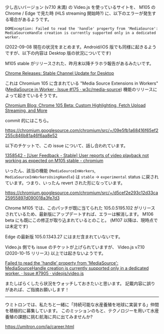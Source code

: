 少し古いバージョン (v7.10 未満) の Video.js を使っているサイトを、 M105 の Chrome / Edge で見た時 (HLS streaming 開始時?) に、以下のエラーが発生する場合があるようです。

```
DOMException: Failed to read the 'handle' property from 'MediaSource': MediaSourceHandle creation is currently supported only in a dedicated worker.
```

(2022-09-08 現在の状況をまとめます。Android/iOS 版でも同様に起きるようですが、以下の内容は Desktop 版の状況についてです)

M105 stable がリリースされた、昨月末以降チラホラ報告があるみたいです。

[Chrome Releases: Stable Channel Update for Desktop](https://chromereleases.googleblog.com/2022/08/stable-channel-update-for-desktop_30.html)

これは Chromium 105 に含まれている "Media Source Extensions in Workers" ([MediaSource in Worker · Issue #175 · w3c/media-source](https://github.com/w3c/media-source/issues/175)) 機能のリリースによって起きているそうです。

[Chromium Blog: Chrome 105 Beta: Custom Highlighting, Fetch Upload Streaming, and More](https://blog.chromium.org/2022/08/chrome-105-beta-custom-highlighting.html)

commit 的にはこちら。

https://chromium.googlesource.com/chromium/src/+/09e5fb1a68416f65ef2255c846b81a46f6aa8e52

以下のチケットで、この issue について、話し合われています。

[1358542 - [User Feedback - Stable] User reports of video playback not working as expected on M105 stable - chromium](https://bugs.chromium.org/p/chromium/issues/detail?id=1358542)

いったん、該当の機能 (`MediaSourceInWorkers`, `MediaSourceInWorkersUsingHandle`) は `stable` -> `experimental` status に戻されています。つまり、いったん revert された形になっています。

https://chromium.googlesource.com/chromium/src/+/d5cef2e293c12d33ca25955897d090018a3fe7d3

Chrome M105 では、このパッチが既に当てられた 105.0.5195.102 がリリースされているため、最新版にアップデートすれば、エラーは解消します。 M106 beta にも既にこの修正が取り込まれているとのこと。 (M107 以降は、現時点では未定です)

Edge の最新版 105.0.1343.27 にはまだ含まれていないです。

Video.js 側でも issue のチケットが上げられていますが、 Video.js v7.10 (2020-10-15 リリース) 以上では起きないようです。

[Failed to read the 'handle' property from 'MediaSource': MediaSourceHandle creation is currently supported only in a dedicated worker. · Issue #7905 · videojs/video.js](https://github.com/videojs/video.js/issues/7905)

またしばらくしたら状況をウォッチしておきたいと思います。
記載内容に誤りがあれば、ご指摘お願いします！

---

ウミトロンでは、私たちと一緒に「持続可能な水産養殖を地球に実装する」仲間を積極的に募集しています。
このミッションのもと、テクノロジーを用いて水産養殖の課題に挑む航海に共に出てみませんか?

https://umitron.com/ja/career.html
